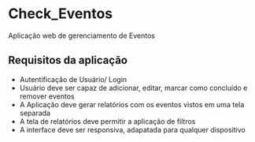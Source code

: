 # Check_Eventos
Aplicação web de gerenciamento de Eventos


## Requisitos da aplicação
* Autentificação de Usuário/ Login
* Usuário deve ser capaz de adicionar, editar, marcar como concluído e remover eventos
* A Aplicação deve gerar relatórios com os eventos vistos em uma tela separada
* A tela de relatórios deve permitir a aplicação de filtros
* A interface deve ser responsiva, adapatada para qualquer dispositivo
